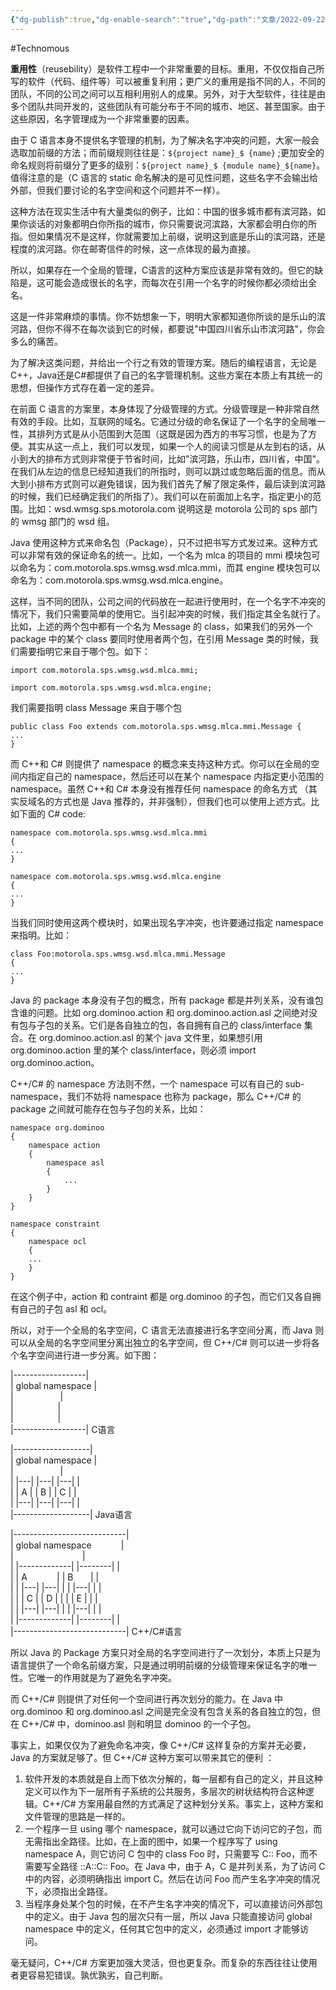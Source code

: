 ```yaml
---
{"dg-publish":true,"dg-enable-search":"true","dg-path":"文章/2022-09-22 Package vs Namespace.md","permalink":"/文章/2022-09-22 Package vs Namespace/","dgEnableSearch":"true","dgPassFrontmatter":true,"created":"2023-02-16T19:28:48.000+08:00","updated":"2023-11-14T13:32:21.392+08:00"}
---
```


#Technomous 

**重用性**（reusebility）是软件工程中一个非常重要的目标。重用，不仅仅指自己所写的软件（代码、组件等）可以被重复利用；更广义的重用是指不同的人，不同的团队，不同的公司之间可以互相利用别人的成果。另外，对于大型软件，往往是由多个团队共同开发的，这些团队有可能分布于不同的城市、地区、甚至国家。由于这些原因，名字管理成为一个非常重要的因素。

由于 C 语言本身不提供名字管理的机制，为了解决名字冲突的问题，大家一般会选取加前缀的方法；而前缀规则往往是：`${project name}_$ {name}` ;更加安全的命名规则将前缀分了更多的级别：`${project name}_$ {module name}_${name}`。值得注意的是（C 语言的 static 命名解决的是可见性问题，这些名字不会输出给外部，但我们要讨论的名字空间和这个问题并不一样）。

这种方法在现实生活中有大量类似的例子，比如：中国的很多城市都有滨河路，如果你谈话的对象都明白你所指的城市，你只需要说河滨路，大家都会明白你的所指。但如果情况不是这样，你就需要加上前缀，说明这到底是乐山的滨河路，还是程度的滨河路。你在邮寄信件的时候，这一点体现的最为直接。

所以，如果存在一个全局的管理，C语言的这种方案应该是非常有效的。但它的缺陷是，这可能会造成很长的名字，而每次在引用一个名字的时候你都必须给出全名。
  
这是一件非常麻烦的事情。你不妨想象一下，明明大家都知道你所谈的是乐山的滨河路，但你不得不在每次谈到它的时候，都要说"中国四川省乐山市滨河路"，你会多么的痛苦。

为了解决这类问题，并给出一个行之有效的管理方案。随后的编程语言，无论是C++，Java还是C#都提供了自己的名字管理机制。这些方案在本质上有其统一的思想，但操作方式存在着一定的差异。

在前面 C 语言的方案里，本身体现了分级管理的方式。分级管理是一种非常自然有效的手段。比如，互联网的域名。它通过分级的命名保证了一个名字的全局唯一性，其排列方式是从小范围到大范围（这既是因为西方的书写习惯，也是为了方便。其实从这一点上，我们可以发现，如果一个人的阅读习惯是从左到右的话，从小到大的排布方式则非常便于节省时间，比如"滨河路，乐山市，四川省，中国"。在我们从左边的信息已经知道我们的所指时，则可以跳过或忽略后面的信息。而从大到小排布方式则可以避免错误，因为我们首先了解了限定条件，最后读到滨河路的时候，我们已经确定我们的所指了）。我们可以在前面加上名字，指定更小的范围。比如：wsd.wmsg.sps.motorola.com 说明这是 motorola 公司的 sps 部门的 wmsg 部门的 wsd 组。

Java 使用这种方式来命名包（Package），只不过把书写方式发过来。这种方式可以非常有效的保证命名的统一。比如，一个名为 mlca 的项目的 mmi 模块包可以命名为：com.motorola.sps.wmsg.wsd.mlca.mmi，而其 engine 模块包可以命名为：com.motorola.sps.wmsg.wsd.mlca.engine。

这样，当不同的团队，公司之间的代码放在一起进行使用时，在一个名字不冲突的情况下，我们只需要简单的使用它。当引起冲突的时候，我们指定其全名就行了。比如，上述的两个包中都有一个名为 Message 的 class，如果我们的另外一个 package 中的某个 class 要同时使用者两个包，在引用 Message 类的时候，我们需要指明它来自于哪个包。如下：
```
import com.motorola.sps.wmsg.wsd.mlca.mmi;

import com.motorola.sps.wmsg.wsd.mlca.engine;
```
  
我们需要指明 class Message 来自于哪个包
```
public class Foo extends com.motorola.sps.wmsg.mlca.mmi.Message {
...
}
```

而 C++和 C# 则提供了 namespace 的概念来支持这种方式。你可以在全局的空间内指定自己的 namespace，然后还可以在某个 namespace 内指定更小范围的 namespace。虽然 C++和 C# 本身没有推荐任何 namespace 的命名方式 （其实反域名的方式也是 Java 推荐的，并非强制），但我们也可以使用上述方式。比如下面的 C# code:
```
namespace com.motorola.sps.wmsg.wsd.mlca.mmi
{
...
}

namespace com.motorola.sps.wmsg.wsd.mlca.engine
{
...
}
```

当我们同时使用这两个模块时，如果出现名字冲突，也许要通过指定 namespace 来指明。比如：

```
class Foo:motorola.sps.wmsg.wsd.mlca.mmi.Message
{
...
}
```

Java 的 package 本身没有子包的概念，所有 package 都是并列关系，没有谁包含谁的问题。比如 org.dominoo.action 和 org.dominoo.action.asl 之间绝对没有包与子包的关系。它们是各自独立的包，各自拥有自己的 class/interface 集合。在 org.dominoo.action.asl 的某个 java 文件里，如果想引用 org.dominoo.action 里的某个 class/interface，则必须 import org.dominoo.action。

C++/C# 的 namespace 方法则不然，一个 namespace 可以有自己的 sub-namespace，我们不妨将 namespace 也称为 package，那么 C++/C# 的 package 之间就可能存在包与子包的关系，比如：

```
namespace org.dominoo
{
	namespace action
	{
		namespace asl
		{
			...
		}
	}
}

namespace constraint
{
	namespace ocl
	{
	...
	}
}
```

在这个例子中，action 和 contraint 都是 org.dominoo 的子包，而它们又各自拥有自己的子包 asl 和 ocl。

所以，对于一个全局的名字空间，C 语言无法直接进行名字空间分离，而 Java 则可以从全局的名字空间里分离出独立的名字空间，但 C++/C# 则可以进一步将各个名字空间进行进一步分离。如下图：

|------------------|  
| global namespace |  
|                   |  
|                  |  
|                  |  
|------------------|
C语言

|-------------------|  
| global namespace |  
|                   |  
| |---| |---| |---| |  
| | A | | B | | C | |  
| |---| |---| |---| |  
|-------------------|
Java语言

|----------------------------|  
| global namespace            |  
|                            |  
| |-------------| |--------| |  
| | A            | | B       | |  
| | |---| |---| | | |---| | |  
| | | C | | D | | | | E | | |  
| | |---| |---| | | |---| | |  
| |-------------| |--------| |  
|----------------------------|
C++/C#语言

所以 Java 的 Package 方案只对全局的名字空间进行了一次划分，本质上只是为语言提供了一个命名前缀方案，只是通过明明前缀的分级管理来保证名字的唯一性。它唯一的作用就是为了避免名字冲突。

而 C++/C# 则提供了对任何一个空间进行再次划分的能力。在 Java 中 org.dominoo 和 org.dominoo.asl 之间是完全没有包含关系的各自独立的包，但在 C++/C# 中，dominoo.asl 则和明显 dominoo 的一个子包。

事实上，如果仅仅为了避免命名冲突，像 C++/C# 这样复杂的方案并无必要，Java 的方案就足够了。但 C++/C# 这种方案可以带来其它的便利 ：

1. 软件开发的本质就是自上而下依次分解的，每一层都有自己的定义，并且这种定义可以作为下一层所有子系统的公共服务，多层次的树状结构符合这种逻辑。C++/C# 方案用最自然的方式满足了这种划分关系。事实上，这种方案和文件管理的思路是一样的。
2. 一个程序一旦 using 哪个 namespace，就可以通过它向下访问它的子包，而无需指出全路径。比如，在上面的图中，如果一个程序写了 using namespace A，则它访问 C 包中的 class Foo 时，只需要写 C:: Foo，而不需要写全路径 ::A::C:: Foo。在 Java 中，由于 A，C 是并列关系，为了访问 C 中的内容，必须明确指出 import C。然后在访问 Foo 而产生名字冲突的情况下，必须指出全路径。
3. 当程序身处某个包的时候，在不产生名字冲突的情况下，可以直接访问外部包中的定义。由于 Java 包的层次只有一层，所以 Java 只能直接访问 global namespace 中的定义，任何其它包中的定义，必须通过 import 才能够访问。

毫无疑问，C++/C# 方案更加强大灵活，但也更复杂。而复杂的东西往往让使用者更容易犯错误。孰优孰劣，自己判断。